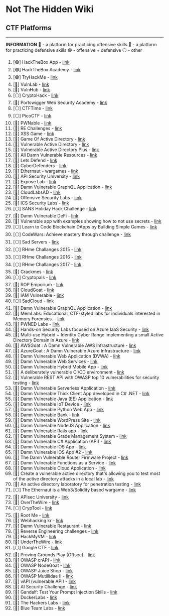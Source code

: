 # Not The Hidden Wiki

## CTF Platforms
-----

**INFORMATION**
🔴 - a platform for practicing offensive skills
🔵 - a platform for practicing defensive skills
🟣 - offensive + defensive
⚪ - other

1. [🟣] HackTheBox App - [link](https://app.hackthebox.com)
2. [🟣] HackTheBox Academy - [link](https://academy.hackthebox.com/)
3. [🟣] TryHackMe - [link](https://tryhackme.com/)
4. [🔴] VulnLab - [link](https://www.vulnlab.com/)
5. [🔴] VulnHub - [link](https://www.vulnhub.com/)
6. [⚪] CryptoHack - [link](https://cryptohack.org/)
7. [🔴] Portswigger Web Security Academy - [link](https://portswigger.net/web-security)
8. [⚪] CTFTime - [link](https://ctftime.org/)
9. [⚪] PicoCTF - [link](https://picoctf.org)
10. [🔴] PWNable - [link](https://pwnable.kr/)
11. [🔴] RE Challenges - [link](https://challenges.re/)
12. [🔴] XSS Game - [link](https://xss.pwnfunction.com/)
13. [🔴] Game Of Active Directory - [link](https://github.com/Orange-Cyberdefense/GOAD)
14. [🔴] Vulnerable Active Directory - [link](https://github.com/WazeHell/vulnerable-AD)
15. [🔴] Vulnerable Active Directory Plus - [link](https://github.com/WaterExecution/vulnerable-AD-plus)
16. [🔴] All Damn Vulnerable Resources - [link](https://twseptian.github.io/penetration%20testing/pentest/Vulnerable-Resource/#mobile-application)
17. [🔵] Lets Defend - [link](https://letsdefend.io/)
18. [🔵] CyberDefenders - [link](https://cyberdefenders.org/)
19. [🔴] Ethernaut - wargames - [link](https://ethernaut.openzeppelin.com)
20. [🔴] API Security University - [link](https://university.apisec.ai/)
21. [🔴] Expose Lab - [link](https://github.com/Ashifcoder/exposelab)
22. [🔴] Damn Vulnerable GraphQL Application - [link](https://github.com/dolevf/Damn-Vulnerable-GraphQL-Application/tree/master)
23. [🔴] CloudLabsAD - [link](https://github.com/chvancooten/CloudLabsAD)
24. [🔴] Offensive Security Labs - [link](https://www.offensive-security.com/labs/)
25. [🔴] ICS Security Labs - [link](https://github.com/ICSSecurityLabs/ICSSecurityLabs)
26. [⚪] SANS Holiday Hack Challenge - [link](https://www.holidayhackchallenge.com/past-challenges/)
27. [🔴] Damn Vulnerable DeFi - [link](https://www.damnvulnerabledefi.xyz/)
28. [🔴] Vulnerable app with examples showing how to not use secrets - [link](https://github.com/OWASP/wrongsecrets)
29. [⚪] Learn to Code Blockchain DApps by Building Simple Games - [link](https://cryptozombies.io/)
30. [⚪] CodeWars: Achieve mastery through challenge - [link](https://www.codewars.com/)
31. [⚪] Sad Servers - [link](https://sadservers.com/)
32. [⚪] RHme Challanges 2015 - [link](https://github.com/Riscure/RHme-2015)
33. [⚪] RHme Challanges 2016 - [link](https://github.com/Riscure/RHme-2016)
34. [⚪] RHme Challanges 2017 - [link](https://github.com/Riscure/RHme-2017)
35. [🔴] Crackmes - [link](https://crackmes.one/)
36. [⚪] Cryptopals - [link](https://cryptopals.com/)
37. [🔴] ROP Emporium - [link](https://ropemporium.com/)
38. [🔴] CloudGoat - [link](https://github.com/RhinoSecurityLabs/cloudgoat)
39. [🔴] IAM Vulnerable - [link](https://github.com/BishopFox/iam-vulnerable)
40. [⚪] SadCloud - [link](https://github.com/nccgroup/sadcloud)
41. [🔴] Damn Vulnerable GraphQL Application - [link](https://github.com/dolevf/Damn-Vulnerable-GraphQL-Application)
42. [🔴] MemLabs: Educational, CTF-styled labs for individuals interested in Memory Forensics. - [link](https://github.com/stuxnet999/MemLabs)
43. [🔴] PWNED Labs - [link](https://pwnedlabs.io/)
44. [🔴] Hands-on Security Labs focused on Azure IaaS Security - [link](https://github.com/davisanc/AzureSecurityLabs)
45. [🔴] Multi-use Hybrid + Identity Cyber Range implementing a small Active Directory Domain in Azure - [link](https://github.com/iknowjason/PurpleCloud)
46. [🔴] AWSGoat : A Damn Vulnerable AWS Infrastructure - [link](https://github.com/ine-labs/AWSGoat)
47. [🔴] AzureGoat : A Damn Vulnerable Azure Infrastructure - [link](https://github.com/ine-labs/AzureGoat)
48. [🔴] Damn Vulnerable Web Application (DVWA) - [link](https://github.com/digininja/DVWA)
49. [🔴] Damn Vulnerable Web Services - [link](https://github.com/snoopysecurity/dvws-node)
50. [🔴] Damn Vulnerable Hybrid Mobile App - [link](https://github.com/logicalhacking/DVHMA)
51. [🔴] A deliberately vulnerable CI/CD environment - [link](https://github.com/cider-security-research/cicd-goat)
52. [🔴] Vulnerable REST API with OWASP top 10 vulnerabilities for security testing - [link](https://github.com/erev0s/VAmPI)
53. [🔴] Damn Vulnerable Serverless Application - [link](https://github.com/OWASP/DVSA)
54. [🔴] Damn Vulnerable Thick Client App developed in C# .NET - [link](https://github.com/srini0x00/dvta)
55. [🔴] Damn Vulnerable Java (EE) Application - [link](https://github.com/appsecco/dvja)
56. [🔴] Damn Vulnerable IoT Device - [link](https://github.com/Vulcainreo/DVID)
57. [🔴] Damn Vulnerable Python Web App - [link](https://github.com/anxolerd/dvpwa)
58. [🔴] Damn Vulnerable Bank - [link](https://github.com/rewanthtammana/Damn-Vulnerable-Bank/)
59. [🔴] Damn Vulnerable WordPress Site - [link](https://github.com/vianasw/dvwps)
60. [🔴] Damn Vulnerable NodeJS Application - [link](https://github.com/appsecco/dvna)
61. [🔴] Damn Vulnerable Rails app - [link](https://github.com/guilleiguaran/dvra)
62. [🔴] Damn Vulnerable Grade Management System - [link](https://git.logicalhacking.com/BrowserSecurity/DVGM)
63. [🔴] Damn Vulnerable C# Application (API) - [link](https://github.com/appsecco/dvcsharp-api)
64. [🔴] Damn Vulnerable iOS App - [link](https://github.com/prateek147/DVIA)
65. [🔴] Damn Vulnerable iOS App #2 - [link](https://github.com/prateek147/DVIA-v2)
66. [🔴] The Damn Vulnerable Router Firmware Project - [link](https://github.com/praetorian-inc/DVRF)
67. [🔴] Damn Vulnerable Functions as a Service - [link](https://github.com/we45/DVFaaS-Damn-Vulnerable-Functions-as-a-Service)
68. [🔴] Damn Vulnerable Cloud Application - [link](https://github.com/m6a-UdS/dvca)
69. [🔴] Create a vulnerable active directory that's allowing you to test most of the active directory attacks in a local lab - [link](https://github.com/safebuffer/vulnerable-AD)
70. [🔴] An active directory laboratory for penetration testing - [link](https://github.com/alebov/AD-lab)
71. [⚪] The Ethernaut is a Web3/Solidity based wargame - [link](https://ethernaut.openzeppelin.com/)
72. [🔴] APIsec University - [link](https://www.apisecuniversity.com/)
73. [🔴] OverTheWire - [link](https://overthewire.org/wargames/)
74. [⚪] CrypTool - [link](https://www.cryptool.org/)
75. [🔴] Root Me - [link](https://www.root-me.org/)
76. [🔴] Webhacking.kr - [link](https://webhacking.kr/)
77. [🔴] Damn Vulnerable Restaurant - [link](https://github.com/theowni/Damn-Vulnerable-RESTaurant-API-Game)
78. [🔴] Reverse Engineering challenges - [link](https://github.com/rustymagnet3000/Reverse-Engineering-C-challenges)
79. [🔴] HackMyVM - [link](https://hackmyvm.eu)
80. [🔴] UnderTheWire - [link](https://underthewire.tech/wargames)
81. [⚪] Google CTF - [link](https://capturetheflag.withgoogle.com/)
82. [🔴] Proving Grounds Play (Offsec) - [link](https://portal.offsec.com/labs/play)
83. [🔴] OWASP crAPI - [link](https://github.com/OWASP/crAPI)    
84. [🔴] OWASP NodeGoat - [link](https://github.com/OWASP/NodeGoat)
85. [🔴] OWASP Juice Shop - [link](https://github.com/juice-shop/juice-shop)
86. [🔴] OWASP Mutillidae II - [link](https://github.com/webpwnized/mutillidae)
87. [🔴] vAPI (vulnerable API) - [link](https://github.com/roottusk/vapi)
88. [🔴] AI Security Challenge - [link](https://www.promptairlines.com/)
89. [🔴] Gandalf: Test Your Prompt Injection Skills - [link](https://gandalf.lakera.ai/intro)
90. [🔴] DockerLabs - [link](https://dockerlabs.es/)
91. [🔴] The Hackers Labs - [link](https://thehackerslabs.com/)
92. [🔵] Blue Team Labs - [link](https://blueteamlabs.online/)
